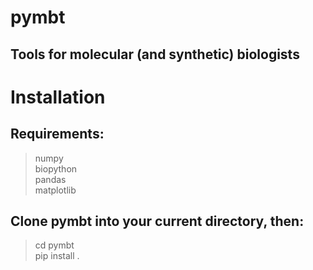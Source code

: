 # pymbt

## Tools for molecular (and synthetic) biologists

# Installation

## Requirements:
> numpy  
> biopython  
> pandas  
> matplotlib  

## Clone pymbt into your current directory, then:
> cd pymbt  
> pip install .  
